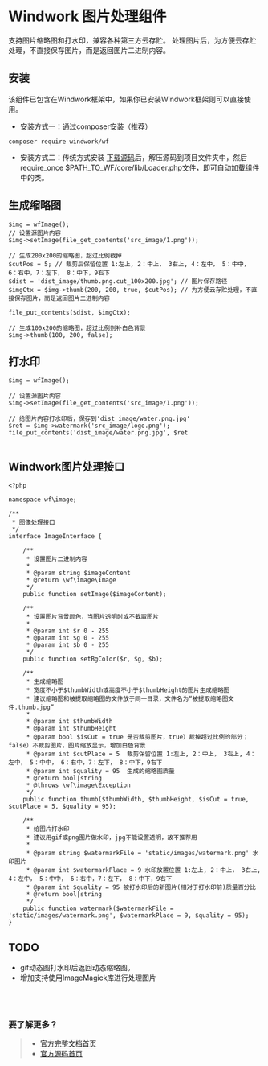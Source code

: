 Windwork 图片处理组件
=============================
支持图片缩略图和打水印，兼容各种第三方云存贮。
处理图片后，为方便云存贮处理，不直接保存图片，而是返回图片二进制内容。

## 安装
该组件已包含在Windwork框架中，如果你已安装Windwork框架则可以直接使用。

- 安装方式一：通过composer安装（推荐）
```
composer require windwork/wf
```

- 安装方式二：传统方式安装
[下载源码](https://github.com/windwork/wf/releases)后，解压源码到项目文件夹中，然后require_once $PATH_TO_WF/core/lib/Loader.php文件，即可自动加载组件中的类。

## 生成缩略图
```
$img = wfImage();
// 设置源图片内容
$img->setImage(file_get_contents('src_image/1.png'));

// 生成200x200的缩略图，超过比例截掉
$cutPos = 5; // 裁剪后保留位置 1:左上, 2：中上， 3右上, 4：左中， 5：中中， 6：右中，7：左下， 8：中下，9右下
$dist = 'dist_image/thumb.png.cut_100x200.jpg'; // 图片保存路径
$imgCtx = $img->thumb(200, 200, true, $cutPos); // 为方便云存贮处理，不直接保存图片，而是返回图片二进制内容

file_put_contents($dist, $imgCtx);

// 生成100x200的缩略图，超过比例则补白色背景
$img->thumb(100, 200, false);

```

## 打水印

```
$img = wfImage();

// 设置源图片内容
$img->setImage(file_get_contents('src_image/1.png'));

// 给图片内容打水印后，保存到'dist_image/water.png.jpg'
$ret = $img->watermark('src_image/logo.png');
file_put_contents('dist_image/water.png.jpg', $ret


```

## Windwork图片处理接口
```
<?php

namespace wf\image;

/**
 * 图像处理接口
 */
interface ImageInterface {
    
    /**
     * 设置图片二进制内容
     * 
     * @param string $imageContent
     * @return \wf\image\Image
     */
    public function setImage($imageContent);
    
    /**
     * 设置图片背景颜色，当图片透明时或不截取图片
     * 
     * @param int $r 0 - 255
     * @param int $g 0 - 255
     * @param int $b 0 - 255
     */
    public function setBgColor($r, $g, $b);
    
    /**
     * 生成缩略图
     * 宽度不小于$thumbWidth或高度不小于$thumbHeight的图片生成缩略图
     * 建议缩略图和被提取缩略图的文件放于同一目录，文件名为“被提取缩略图文件.thumb.jpg”
     *
     * @param int $thumbWidth
     * @param int $thumbHeight
     * @param bool $isCut = true 是否裁剪图片，true）裁掉超过比例的部分；false）不裁剪图片，图片缩放显示，增加白色背景
     * @param int $cutPlace = 5  裁剪保留位置 1:左上, 2：中上， 3右上, 4：左中， 5：中中， 6：右中，7：左下， 8：中下，9右下
     * @param int $quality = 95  生成的缩略图质量
     * @return bool|string
     * @throws \wf\image\Exception
     */
    public function thumb($thumbWidth, $thumbHeight, $isCut = true, $cutPlace = 5, $quality = 95);
    
    /**
     * 给图片打水印
     * 建议用gif或png图片做水印，jpg不能设置透明，故不推荐用
     *
     * @param string $watermarkFile = 'static/images/watermark.png' 水印图片
     * @param int $watermarkPlace = 9 水印放置位置 1:左上, 2：中上， 3右上, 4：左中， 5：中中， 6：右中，7：左下， 8：中下，9右下
     * @param int $quality = 95 被打水印后的新图片(相对于打水印前)质量百分比
     * @return bool|string
     */
    public function watermark($watermarkFile = 'static/images/watermark.png', $watermarkPlace = 9, $quality = 95);
}

```


## TODO
- gif动态图打水印后返回动态缩略图。
- 增加支持使用ImageMagick库进行处理图片


<br />  
<br />  

### 要了解更多？  
> - [官方完整文档首页](http://docs.windwork.org/manual/)  
> - [官方源码首页](https://github.com/windwork)  

